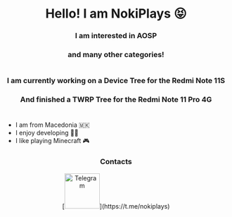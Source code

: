<h1 align="center">Hello! I am NokiPlays 😝</h1>
<h3 align="center">I am interested in AOSP</h3>
<h3 align="center">and many other categories!</h1>
<h1 align="center"></h1>
<h3 align="center">I am currently working on a Device Tree for the Redmi Note 11S</h3>
<h3 align="center">And finished a TWRP Tree for the Redmi Note 11 Pro 4G</h1>
<h1 align="center"></h1>

- I am from Macedonia 🇲🇰
- I enjoy developing 👨‍💻
- I like playing Minecraft 🎮

<h3 align="center">Contacts</h3>

<div align="center">
  [<img src="https://upload.wikimedia.org/wikipedia/commons/thumb/8/83/Telegram_2019_Logo.svg/2048px-Telegram_2019_Logo.svg.png" width="80" height="80" alt="Telegram"/>](https://t.me/nokiplays)
</div>

